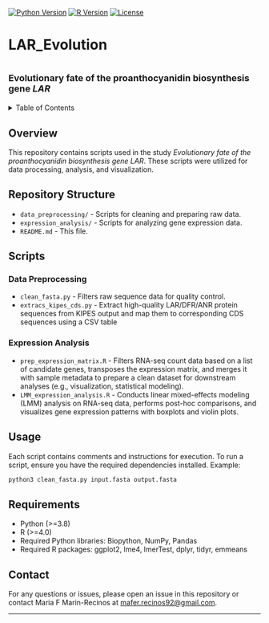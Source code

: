 
<!-- PROJECT SHIELDS -->
[![Python Version](https://img.shields.io/badge/Python-3.8%2B-blue)](https://www.python.org/)
[![R Version](https://img.shields.io/badge/R-4.0%2B-blue)](https://www.r-project.org/)
[![License](https://img.shields.io/badge/License-MIT-green)](LICENSE)

# LAR_Evolution

<p align="center">
  <strong><font size="4"><h1>Evolutionary fate of the proanthocyanidin biosynthesis gene <em>LAR </em></h1></font></strong>
</p>

<!-- TABLE OF CONTENTS -->
<details>
  <summary>Table of Contents</summary>
  <ol>
    <li><a href="#overview">Overview</a></li>
    <li><a href="#repository-structure">Repository Structure</a></li>
    <li><a href="#scripts">Scripts</a></li>
    <li><a href="#usage">Usage</a></li>
    <li><a href="#requirements">Requirements</a></li>
    <li><a href="#contact">Contact</a></li>
  </ol>
</details>

## Overview
This repository contains scripts used in the study *Evolutionary fate of the proanthocyanidin biosynthesis gene LAR*. These scripts were utilized for data processing, analysis, and visualization.

## Repository Structure

- `data_preprocessing/` - Scripts for cleaning and preparing raw data.
- `expression_analysis/` - Scripts for analyzing gene expression data.
- `README.md` - This file.

## Scripts

### Data Preprocessing
- `clean_fasta.py` - Filters raw sequence data for quality control.
- `extracs_kipes_cds.py` - Extract high-quality LAR/DFR/ANR protein sequences from KIPES output and map them to corresponding CDS sequences using a CSV table
  
### Expression Analysis
- `prep_expression_matrix.R` - Filters RNA-seq count data based on a list of candidate genes, transposes the expression matrix, and merges it with sample metadata to prepare a clean dataset for downstream analyses (e.g., visualization, statistical modeling).
- `LMM_expression_analysis.R` - Conducts linear mixed-effects modeling (LMM) analysis on RNA-seq data, performs post-hoc comparisons, and visualizes gene expression patterns with boxplots and violin plots.

## Usage
Each script contains comments and instructions for execution. To run a script, ensure you have the required dependencies installed. Example:

```bash
python3 clean_fasta.py input.fasta output.fasta
```

## Requirements
- Python (>=3.8)
- R (>=4.0)
- Required Python libraries: Biopython, NumPy, Pandas
- Required R packages: ggplot2, lme4, lmerTest, dplyr, tidyr, emmeans 

## Contact
For any questions or issues, please open an issue in this repository or contact Maria F Marin-Recinos at mafer.recinos92@gmail.com.

---

